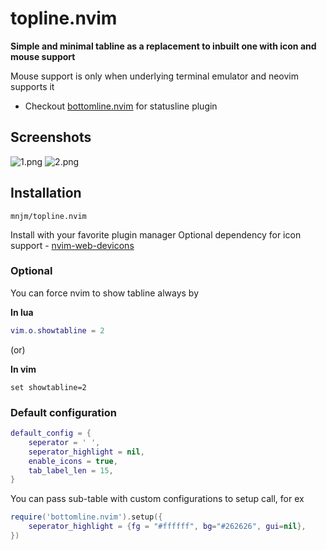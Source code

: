 # topline.nvim

**Simple and minimal tabline as a replacement to inbuilt one with icon and mouse support**

Mouse support is only when underlying terminal emulator and neovim supports it

- Checkout [bottomline.nvim](https://github.com/mnjm/bottomline.nvim) for statusline plugin

## Screenshots

![1.png](./demo-imgs/1.png)
![2.png](./demo-imgs/2.png)

## Installation

```
mnjm/topline.nvim
```
Install with your favorite plugin manager
Optional dependency for icon support - [nvim-web-devicons](https://github.com/nvim-tree/nvim-web-devicons)

### Optional

You can force nvim to show tabline always by 

**In lua**
```lua
vim.o.showtabline = 2
```
(or)

**In vim**
```vim
set showtabline=2
```

### Default configuration

```lua
default_config = {
    seperator = ' ',
    seperator_highlight = nil,
    enable_icons = true,
    tab_label_len = 15,
}
```
You can pass sub-table with custom configurations to setup call, for ex

```lua
require('bottomline.nvim').setup({
    seperator_highlight = {fg = "#ffffff", bg="#262626", gui=nil},
})
```
